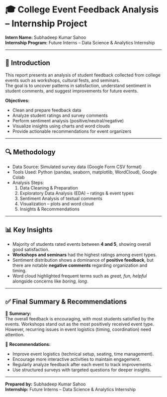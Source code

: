 
# 🎓 College Event Feedback Analysis – Internship Project

**Intern Name:** Subhadeep Kumar Sahoo  
**Internship Program:** Future Interns – Data Science & Analytics Internship  

---

## 📌 Introduction

This report presents an analysis of student feedback collected from college events such as workshops, cultural fests, and seminars.  
The goal is to uncover patterns in satisfaction, understand sentiment in student comments, and suggest improvements for future events.

**Objectives:**
- Clean and prepare feedback data  
- Analyze student ratings and survey comments  
- Perform sentiment analysis (positive/neutral/negative)  
- Visualize insights using charts and word clouds  
- Provide actionable recommendations for event organizers  

---

## 🔍 Methodology

- Data Source: Simulated survey data (Google Form CSV format)  
- Tools Used: Python (pandas, seaborn, matplotlib, WordCloud), Google Colab  
- Analysis Steps:  
  1. Data Cleaning & Preparation  
  2. Exploratory Data Analysis (EDA) – ratings & event types  
  3. Sentiment Analysis of textual comments  
  4. Visualization – plots and word cloud  
  5. Insights & Recommendations  

---

## 📊 Key Insights

- Majority of students rated events between **4 and 5**, showing overall good satisfaction.  
- **Workshops and seminars** had the highest ratings among event types.  
- Sentiment distribution shows a dominance of **positive feedback**, but there are notable **negative comments** regarding organization and timing.  
- Word cloud highlighted frequent terms such as *great, fun, helpful* alongside concerns like *boring, long*.  

---

## ✅ Final Summary & Recommendations

📌 **Summary:**  
The overall feedback is encouraging, with most students satisfied by the events. Workshops stand out as the most positively received event type. However, recurring issues in event logistics (timing, coordination) need attention.  

📌 **Recommendations:**  
- Improve event logistics (technical setup, seating, time management).  
- Encourage more interactive activities to maintain engagement.  
- Regularly analyze feedback after each event to track improvements.  
- Use structured surveys with targeted questions for deeper insights.  

---  
**Prepared by:** Subhadeep Kumar Sahoo  
**Internship:** Future Interns – Data Science & Analytics Internship  
